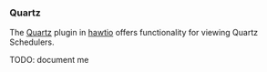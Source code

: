 ### Quartz

The [Quartz](#/quartz/schedulers/) plugin in [hawtio](http://hawt.io "hawtio") offers functionality for viewing Quartz Schedulers.

TODO: document me
